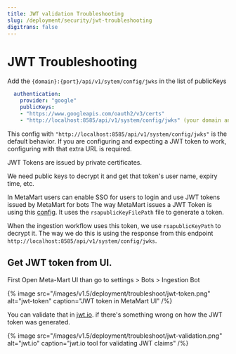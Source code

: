 ```yaml
---
title: JWT validation Troubleshooting
slug: /deployment/security/jwt-troubleshooting
digitrans: false
---
```

# JWT Troubleshooting

Add the `{domain}:{port}/api/v1/sytem/config/jwks` in the list of publicKeys

```yaml
  authentication:
    provider: "google"
    publicKeys:
    - "https://www.googleapis.com/oauth2/v3/certs"
    - "http://localhost:8585/api/v1/system/config/jwks" (your domain and port)
```

This config with `"http://localhost:8585/api/v1/system/config/jwks"` is the default behavior. If you are configuring and expecting a JWT token to work, configuring with that extra URL is required.

JWT Tokens are issued by private certificates.

We need public keys to decrypt it and get that token's user name, expiry time, etc.

In MetaMart users can enable SSO for users to login and use JWT tokens issued by MetaMart for bots
The way MetaMart issues a JWT Token is using this [config](https://github.com/meta-mart/MetaMart/blob/main/conf/metamart.yaml#L155). It uses the `rsapublicKeyFilePath` file to generate a token.

When the ingestion workflow uses this token, we use `rsapublicKeyPath` to decrypt it. The way we do this is using the response from this endpoint `http://localhost:8585/api/v1/system/config/jwks`.


## Get JWT token from UI.

First Open Meta-Mart UI than go to settings > Bots > Ingestion Bot

{% image
  src="/images/v1.5/deployment/troubleshoot/jwt-token.png"
  alt="jwt-token"
  caption="JWT token in MetaMart UI"
 /%}

You can validate that in [jwt.io](https://jwt.io/). if there's something wrong on how the JWT token was generated.


{% image
  src="/images/v1.5/deployment/troubleshoot/jwt-validation.png"
  alt="jwt.io"
  caption="jwt.io tool for validating JWT claims"
 /%}
